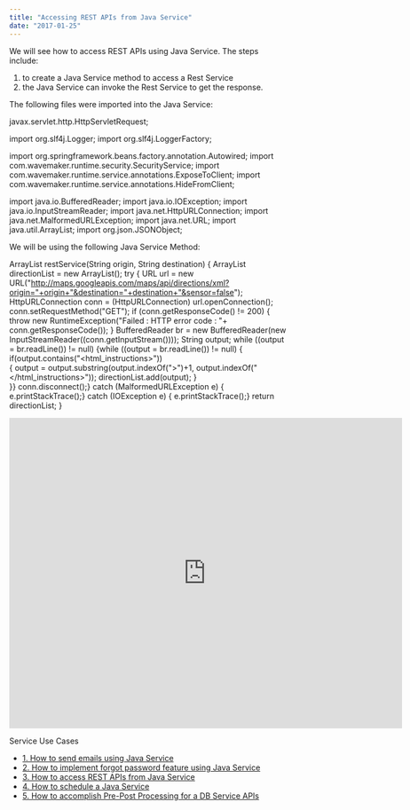 ```yaml
---
title: "Accessing REST APIs from Java Service"
date: "2017-01-25"
---
```


We will see how to access REST APIs using Java Service. The steps include:

1. to create a Java Service method to access a Rest Service
2. the Java Service can invoke the Rest Service to get the response.

The following files were imported into the Java Service:

 javax.servlet.http.HttpServletRequest;

import org.slf4j.Logger;
import org.slf4j.LoggerFactory;

import org.springframework.beans.factory.annotation.Autowired;
import com.wavemaker.runtime.security.SecurityService;
import com.wavemaker.runtime.service.annotations.ExposeToClient;
import com.wavemaker.runtime.service.annotations.HideFromClient;

import java.io.BufferedReader;
import java.io.IOException;
import java.io.InputStreamReader;
import java.net.HttpURLConnection;
import java.net.MalformedURLException;
import java.net.URL;
import java.util.ArrayList;
import org.json.JSONObject;

We will be using the following Java Service Method:

 ArrayList<String> restService(String origin, String destination) {
    	ArrayList<String> directionList = new ArrayList<String>();
    	try {
    		URL url = new URL("http://maps.googleapis.com/maps/api/directions/xml?origin="+origin+"&destination="+destination+"&sensor=false");
    		HttpURLConnection conn = (HttpURLConnection) url.openConnection();
    		conn.setRequestMethod("GET");
    		if (conn.getResponseCode() != 200) {
    			throw new RuntimeException("Failed : HTTP error code : "+ conn.getResponseCode());
    		}
    		BufferedReader br = new BufferedReader(new InputStreamReader((conn.getInputStream())));
    		String output;
    		while ((output = br.readLine()) != null) {while ((output = br.readLine()) != null) {
      			if(output.contains("<html\_instructions>"))      
      			{
      				output = output.substring(output.indexOf(">")+1, output.indexOf("</html\_instructions>"));
      				directionList.add(output);
      			}	  			
      		}} conn.disconnect();} 
         catch (MalformedURLException e) {
    	    e.printStackTrace();} 
         catch (IOException e) {
                 e.printStackTrace();}
         return directionList;
    }

<iframe width="708" height="560" src="https://docs.google.com/presentation/d/e/2PACX-1vT_RIWG_2L-gQxlVC1A0ggTs_vVweTjUevfacyYwAj9nMs5qUuOAJV86Ujnk1s25LWQO8ZkttUqRomg/embed?start=false&amp;loop=false&amp;delayms=3000" frameborder="0" allowfullscreen="allowfullscreen" mozallowfullscreen="mozallowfullscreen" webkitallowfullscreen="webkitallowfullscreen"></iframe>

Service Use Cases

- [1\. How to send emails using Java Service](/learn/how-tos/sending-email-using-java-service/)
- [2\. How to implement forgot password feature using Java Service](/learn/how-tos/implementing-forgot-password-feature-using-java-service/)
- [3\. How to access REST APIs from Java Service](/learn/how-tos/accessing-rest-apis-java-service/)
- [4\. How to schedule a Java Service](/learn/how-tos/scheduling-java-service/)
- [5\. How to accomplish Pre-Post Processing for a DB Service APIs](/learn/how-tos/pre-post-processing-db-service-apis/)
